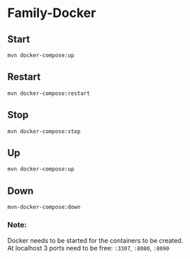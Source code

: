 # Family-Docker
## Start
`mvn docker-compose:up`
## Restart
`mvn docker-compose:restart`
## Stop
`mvn docker-compose:stop`
## Up
`mvn docker-compose:up`
## Down
`mvn-docker-compose:down`

### Note:
Docker needs to be started for the containers to be created.<br>
At localhost 3 ports need to be free: `:3307`, `:8080`, `:8090`